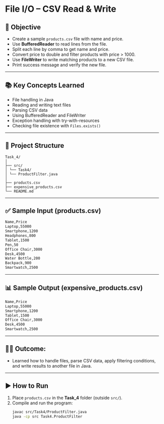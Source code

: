 # File I/O – CSV Read & Write

## 🎯 Objective
- Create a sample `products.csv` file with name and price.
- Use **BufferedReader** to read lines from the file.
- Split each line by comma to get name and price.
- Convert price to double and filter products with price > 1000.
- Use **FileWriter** to write matching products to a new CSV file.
- Print success message and verify the new file.

---

## 📚 Key Concepts Learned
- File handling in Java
- Reading and writing text files
- Parsing CSV data
- Using BufferedReader and FileWriter
- Exception handling with try-with-resources
- Checking file existence with `Files.exists()`

---

## 📂 Project Structure
```
Task_4/
│
├── src/
│ └── Task4/
│ └── ProductFilter.java
│
├── products.csv
├── expensive_products.csv
└── README.md
```

---

## ✅ Sample Input (products.csv)
```bash
Name,Price
Laptop,55000
Smartphone,1200
Headphones,800
Tablet,1500
Pen,50
Office Chair,3000
Desk,4500
Water Bottle,200
Backpack,900
Smartwatch,2500
```

---

## 📊 Sample Output (expensive_products.csv)
```bash
Name,Price
Laptop,55000
Smartphone,1200
Tablet,1500
Office Chair,3000
Desk,4500
Smartwatch,2500
```

---

## 👨‍💻 Outcome:
- Learned how to handle files, parse CSV data, apply filtering conditions, and write results to another file in Java.

---

## ▶️ How to Run
1. Place `products.csv` in the **Task_4** folder (outside `src/`).
2. Compile and run the program:
   ```bash
   javac src/Task4/ProductFilter.java
   java -cp src Task4.ProductFilter
   ```


